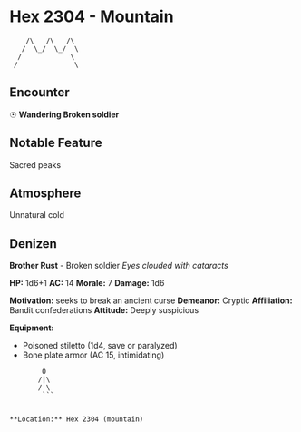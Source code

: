 # Hex 2304 - Mountain
```
    /\   /\   /\
   /  \_/  \_/  \
  /            \
 /              \
```

## Encounter

☉ **Wandering Broken soldier**

## Notable Feature

Sacred peaks

## Atmosphere

Unnatural cold

## Denizen

**Brother Rust** - Broken soldier
*Eyes clouded with cataracts*

**HP:** 1d6+1 **AC:** 14 **Morale:** 7
**Damage:** 1d6

**Motivation:** seeks to break an ancient curse
**Demeanor:** Cryptic
**Affiliation:** Bandit confederations
**Attitude:** Deeply suspicious

**Equipment:**
- Poisoned stiletto (1d4, save or paralyzed)
- Bone plate armor (AC 15, intimidating)


```
        O
       /|\
       / \
        ```


**Location:** Hex 2304 (mountain)
